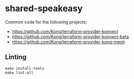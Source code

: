 # shared-speakeasy

Common code for the following projects:
- https://github.com/Kong/terraform-provider-konnect
- https://github.com/Kong/terraform-provider-konnect-beta
- https://github.com/Kong/terraform-provider-kong-mesh

## Linting

```
make install-tools
make lint-all
```
